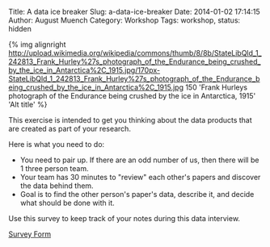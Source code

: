 Title: A data ice breaker
Slug: a-data-ice-breaker
Date: 2014-01-02 17:14:15
Author: August Muench
Category: Workshop
Tags: workshop,
status: hidden

{% img alignright http://upload.wikimedia.org/wikipedia/commons/thumb/8/8b/StateLibQld_1_242813_Frank_Hurley%27s_photograph_of_the_Endurance_being_crushed_by_the_ice_in_Antarctica%2C_1915.jpg/170px-StateLibQld_1_242813_Frank_Hurley%27s_photograph_of_the_Endurance_being_crushed_by_the_ice_in_Antarctica%2C_1915.jpg 150 'Frank Hurleys photograph of the Endurance being crushed by the ice in Antarctica, 1915' 'Alt title' %}

This exercise is intended to get you thinking about the data products that are created as part of your research. 

Here is what you need to do: 

- You need to pair up. If there are an odd number of us, then there will be 1 three person team.
- Your team has 30 minutes to "review" each other's papers and discover the data behind them. 
- Goal is to find the other person's paper's data, describe it, and decide what should be done with it.

Use this survey to keep track of your notes during this data interview. 

[Survey Form]({filename}./data_surveyform.md)

 
